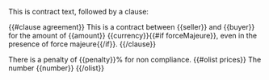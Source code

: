 This is contract text, followed by a clause:

{{#clause agreement}}
This is a contract between {{seller}} and {{buyer}} for the amount of {{amount}} {{currency}}{{#if forceMajeure}}, even in the presence of force majeure{{/if}}.
{{/clause}}

There is a penalty of {{penalty}}% for non compliance.
{{#olist prices}}
The number {{number}}
{{/olist}}